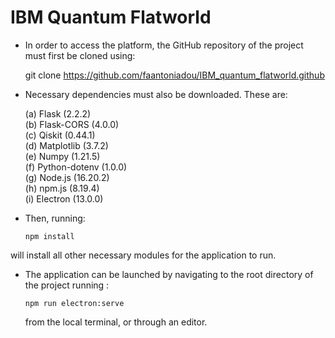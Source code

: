 
# IBM Quantum Flatworld

* In order to access the platform, the GitHub repository of the project must first be
cloned using:


    git clone https://github.com/faantoniadou/IBM_quantum_flatworld.github

* Necessary dependencies must also be downloaded. These are:

    (a) Flask (2.2.2) \
    (b) Flask-CORS (4.0.0) \
    (c) Qiskit (0.44.1) \
    (d) Matplotlib (3.7.2) \
    (e) Numpy (1.21.5) \
    (f) Python-dotenv (1.0.0) \
    (g) Node.js (16.20.2) \
    (h) npm.js (8.19.4) \
    (i) Electron (13.0.0)

* Then, running: 
    ```
    npm install
    ```
will install all other necessary modules for the application to run.

* The application can be launched by navigating to the root directory of the project running :
    ```
    npm run electron:serve
    ```
    from the local terminal, or through an editor.
